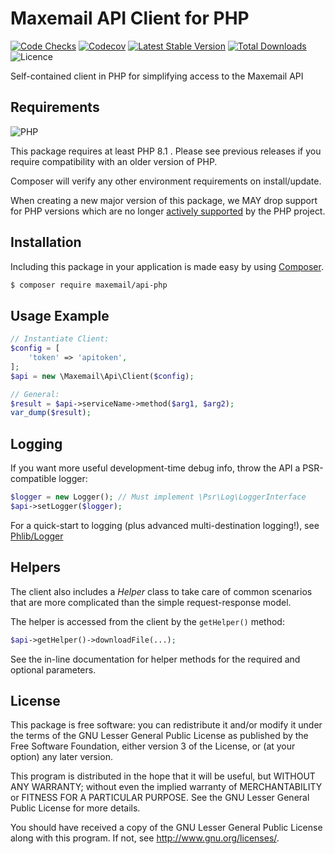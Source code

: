 # Maxemail API Client for PHP

[![Code Checks](https://img.shields.io/github/actions/workflow/status/maxemail/api-php/code-checks.yml?logo=github)](https://github.com/maxemail/api-php/actions/workflows/code-checks.yml)
[![Codecov](https://img.shields.io/codecov/c/github/maxemail/api-php.svg?logo=codecov)](https://codecov.io/gh/maxemail/api-php)
[![Latest Stable Version](https://img.shields.io/packagist/v/maxemail/api-php.svg?logo=packagist)](https://packagist.org/packages/maxemail/api-php)
[![Total Downloads](https://img.shields.io/packagist/dt/maxemail/api-php.svg?logo=packagist)](https://packagist.org/packages/maxemail/api-php)
![Licence](https://img.shields.io/github/license/maxemail/api-php.svg)

Self-contained client in PHP for simplifying access to the Maxemail API

## Requirements

![PHP](https://img.shields.io/badge/php-%5E8.1-brightgreen.svg)

This package requires at least PHP 8.1 . Please see previous releases if you
require compatibility with an older version of PHP.

Composer will verify any other environment requirements on install/update.

When creating a new major version of this package, we MAY drop support for PHP
versions which are no longer
[actively supported](https://php.net/supported-versions.php) by the PHP project.


## Installation

Including this package in your application is made easy by using
[Composer](https://getcomposer.org).

```sh
$ composer require maxemail/api-php
```

## Usage Example

```php
// Instantiate Client:
$config = [
    'token' => 'apitoken',
];
$api = new \Maxemail\Api\Client($config);

// General:
$result = $api->serviceName->method($arg1, $arg2);
var_dump($result);
```

## Logging

If you want more useful development-time debug info, throw the API a PSR-compatible logger:

```php
$logger = new Logger(); // Must implement \Psr\Log\LoggerInterface
$api->setLogger($logger);
```

For a quick-start to logging (plus advanced multi-destination logging!), see [Phlib/Logger](https://github.com/phlib/logger)

## Helpers

The client also includes a *Helper* class to take care of common scenarios that
are more complicated than the simple request-response model.

The helper is accessed from the client by the `getHelper()` method:

```php
$api->getHelper()->downloadFile(...);
```

See the in-line documentation for helper methods for the required and optional
parameters.

## License

This package is free software: you can redistribute it and/or modify
it under the terms of the GNU Lesser General Public License as published by
the Free Software Foundation, either version 3 of the License, or
(at your option) any later version.

This program is distributed in the hope that it will be useful,
but WITHOUT ANY WARRANTY; without even the implied warranty of
MERCHANTABILITY or FITNESS FOR A PARTICULAR PURPOSE.  See the
GNU Lesser General Public License for more details.

You should have received a copy of the GNU Lesser General Public License
along with this program.  If not, see <http://www.gnu.org/licenses/>.
